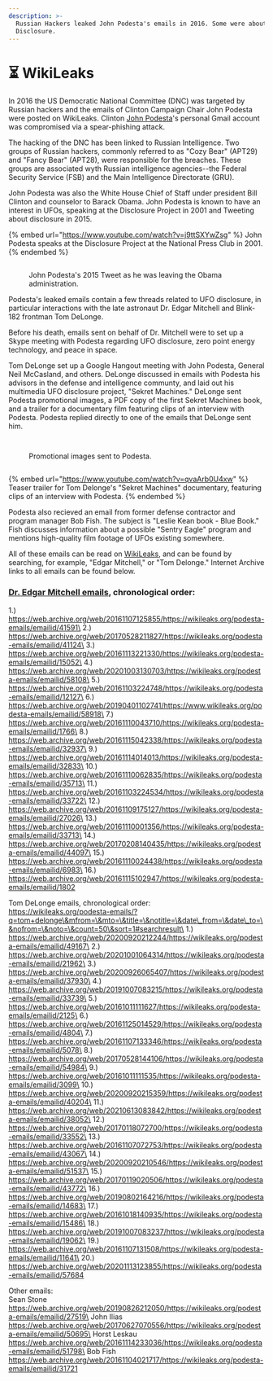 ```yaml
---
description: >-
  Russian Hackers leaked John Podesta's emails in 2016. Some were about UFO
  Disclosure.
---
```


# ⏳ WikiLeaks

In 2016 the US Democratic National Committee (DNC) was targeted by Russian hackers and the emails of Clinton Campaign Chair John Podesta were posted on WikiLeaks. Clinton  [John Podesta](https://en.wikipedia.org/wiki/John\_Podesta)'s personal Gmail account was compromised via a spear-phishing attack.

The hacking of the DNC has been linked to Russian Intelligence. Two groups of Russian hackers, commonly referred to as "Cozy Bear" (APT29) and "Fancy Bear" (APT28), were responsible for the breaches. These groups are associated wyth Russian intelligence agencies--the Federal Security Service (FSB) and the Main Intelligence Directorate (GRU).

John Podesta was also the White House Chief of Staff under president Bill Clinton and counselor to Barack Obama. John Podesta is known to have an interest in UFOs, speaking at the Disclosure Project in 2001 and Tweeting about disclosure in 2015.

{% embed url="https://www.youtube.com/watch?v=j9ttSXYwZsg" %}
John Podesta speaks at the Disclosure Project at the National Press Club in 2001.
{% endembed %}

<figure><img src="../.gitbook/assets/Tweet.jpg" alt=""><figcaption><p>John Podesta's 2015 Tweet as he was leaving the Obama administration.</p></figcaption></figure>

Podesta's leaked emails contain a few threads related to UFO disclosure, in particular interactions with the late astronaut Dr. Edgar Mitchell and Blink-182 frontman Tom DeLonge.

Before his death, emails sent on behalf of Dr. Mitchell were to set up a Skype meeting with Podesta regarding UFO disclosure, zero point energy technology, and peace in space.

Tom DeLonge set up a Google Hangout meeting with John Podesta, General Neil McCasland, and others. DeLonge discussed in emails with Podesta his advisors in the defense and intelligence communty, and laid out his multimedia UFO disclosure project, "Sekret Machines." DeLonge sent Podesta promotional images, a PDF copy of the first Sekret Machines book, and a trailer for a documentary film featuring clips of an interview with Podesta. Podesta replied directly to one of the emails that DeLonge sent him.

<div>

<figure><img src="../.gitbook/assets/image1.jpeg" alt=""><figcaption></figcaption></figure>

 

<figure><img src="../.gitbook/assets/image2.jpeg" alt=""><figcaption><p>Promotional images sent to Podesta.</p></figcaption></figure>

 

<figure><img src="../.gitbook/assets/image3.jpeg" alt=""><figcaption></figcaption></figure>

</div>

{% embed url="https://www.youtube.com/watch?v=qvaArb0U4xw" %}
Teaser trailer for Tom Delonge's "Sekret Machines" documentary, featuring clips of an interview with Podesta.
{% endembed %}

Podesta also recieved an email from former defense contractor and program manager Bob Fish. The subject is "Leslie Kean book - Blue Book." Fish discusses information about a possible "Sentry Eagle" program and mentions high-quality film footage of UFOs existing somewhere.

All of these emails can be read on [WikiLeaks](https://wikileaks.org), and can be found by searching, for example, "Edgar Mitchell," or "Tom Delonge." Internet Archive links to all emails can be found below.

### [Dr. Edgar Mitchell emails](https://wikileaks.org/podesta-emails/?q=edgar+mitchell\&mfrom=\&mto=\&title=\&notitle=\&date\_from=\&date\_to=\&nofrom=\&noto=\&count=50\&sort=1#searchresult), chronological order:

1.) https://web.archive.org/web/20161107125855/https://wikileaks.org/podesta-emails/emailid/41591\
2.) https://web.archive.org/web/20170528211827/https://wikileaks.org/podesta-emails/emailid/41124\
3.) https://web.archive.org/web/20161113221330/https://wikileaks.org/podesta-emails/emailid/15052\
4.) https://web.archive.org/web/20201003130703/https://wikileaks.org/podesta-emails/emailid/58108\
5.) https://web.archive.org/web/20161103224748/https://wikileaks.org/podesta-emails/emailid/12127\
6.) https://web.archive.org/web/20190401102741/https://www.wikileaks.org/podesta-emails/emailid/58918\
7.) https://web.archive.org/web/20161110043710/https://wikileaks.org/podesta-emails/emailid/1766\
8.) https://web.archive.org/web/20161115042338/https://wikileaks.org/podesta-emails/emailid/32937\
9.) https://web.archive.org/web/20161114014013/https://wikileaks.org/podesta-emails/emailid/32833\
10.) https://web.archive.org/web/20161110062835/https://wikileaks.org/podesta-emails/emailid/35713\
11.) https://web.archive.org/web/20161103224534/https://wikileaks.org/podesta-emails/emailid/33722\
12.) https://web.archive.org/web/20161109175127/https://wikileaks.org/podesta-emails/emailid/27026\
13.) https://web.archive.org/web/20161110001356/https://wikileaks.org/podesta-emails/emailid/33713\
14.) https://web.archive.org/web/20170208140435/https://wikileaks.org/podesta-emails/emailid/44097\
15.) https://web.archive.org/web/20161110024438/https://wikileaks.org/podesta-emails/emailid/6983\
16.) https://web.archive.org/web/20161115102947/https://wikileaks.org/podesta-emails/emailid/1802

Tom DeLonge emails, chronological order:\
https://wikileaks.org/podesta-emails/?q=tom+delonge\&mfrom=\&mto=\&title=\&notitle=\&date\_from=\&date\_to=\&nofrom=\&noto=\&count=50\&sort=1#searchresult\
1.) https://web.archive.org/web/20200920212244/https://wikileaks.org/podesta-emails/emailid/49167\
2.) https://web.archive.org/web/20201001064314/https://wikileaks.org/podesta-emails/emailid/21962\
3.) https://web.archive.org/web/20200926065407/https://wikileaks.org/podesta-emails/emailid/37930\
4.) https://web.archive.org/web/20191007083215/https://wikileaks.org/podesta-emails/emailid/33739\
5.) https://web.archive.org/web/20161011111627/https://wikileaks.org/podesta-emails/emailid/2125\
6.) https://web.archive.org/web/20161125014529/https://wikileaks.org/podesta-emails/emailid/4804\
7.) https://web.archive.org/web/20161107133346/https://wikileaks.org/podesta-emails/emailid/5078\
8.) https://web.archive.org/web/20170528144106/https://wikileaks.org/podesta-emails/emailid/54984\
9.) https://web.archive.org/web/20161011111535/https://wikileaks.org/podesta-emails/emailid/3099\
10.) https://web.archive.org/web/20200920215359/https://wikileaks.org/podesta-emails/emailid/40204\
11.) https://web.archive.org/web/20210613083842/https://wikileaks.org/podesta-emails/emailid/38052\
12.) https://web.archive.org/web/20170118072700/https://wikileaks.org/podesta-emails/emailid/33552\
13.) https://web.archive.org/web/20161107072753/https://wikileaks.org/podesta-emails/emailid/43067\
14.) https://web.archive.org/web/20200920210546/https://wikileaks.org/podesta-emails/emailid/51537\
15.) https://web.archive.org/web/20170119020506/https://wikileaks.org/podesta-emails/emailid/43772\
16.) https://web.archive.org/web/20190802164216/https://wikileaks.org/podesta-emails/emailid/14683\
17.) https://web.archive.org/web/20161018140935/https://wikileaks.org/podesta-emails/emailid/15486\
18.) https://web.archive.org/web/20191007083237/https://wikileaks.org/podesta-emails/emailid/19062\
19.) https://web.archive.org/web/20161107131508/https://wikileaks.org/podesta-emails/emailid/11641\
20.) https://web.archive.org/web/20201113123855/https://wikileaks.org/podesta-emails/emailid/57684

Other emails:\
Sean Stone\
https://web.archive.org/web/20190826212050/https://wikileaks.org/podesta-emails/emailid/27519\
John Ilias\
https://web.archive.org/web/20170627070556/https://wikileaks.org/podesta-emails/emailid/50695\
Horst Leskau\
https://web.archive.org/web/20161114233036/https://wikileaks.org/podesta-emails/emailid/51798\
Bob Fish\
https://web.archive.org/web/20161104021717/https://wikileaks.org/podesta-emails/emailid/31721
